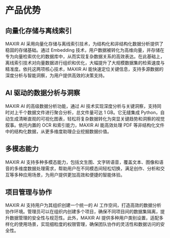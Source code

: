 # 产品优势

## 向量化存储与离线索引
MAXIR AI 采用向量化存储与离线索引技术，为结构化和非结构化数据分析提供了稳固的存储基础。通过 Embedding 技术，用户数据被转化为高维向量，并存储在专为向量检索优化的数据库中，从而实现复杂数据关系的高效表达。在此基础上，离线索引技术对向量数据进行组织和优化，大幅提升了大规模数据集的检索速度与精准度。依托这两项核心技术，MAXIR AI 能快速定位关键信息，支持多源数据的深度分析与智能洞察，为用户提供高效的决策支持。

## AI 驱动的数据分析与洞察
MAXIR AI 的高级数据分析功能，通过 AI 技术实现深度分析与关键洞察，支持同时对上千个数据文件进行聚合分析，总文件量可达 1 GB。它无缝集成 Python，自动生成清晰直观的可视化图表，轻松将复杂数据转化为突显关键趋势和洞察的视觉叙事。依托内置的 OCR 和索引能力，MAXIR AI 能高效处理 PDF 等非结构化文件中的结构化数据，从更多维度助理企业挖掘数据价值。

## 多模态能力
MAXIR AI 支持多种多模态能力，包括文生图、文字转语音，覆盖文本、图像和语音的多维度数据处理需求，帮助用户在不同模态间轻松切换，满足创作、分析和交互等多种应用场景，为用户提供更加高效和便捷的智能体验。

## 项目管理与协作
MAXIR AI 支持用户为其组织创建一个统一的 AI 工作空间，打造高效的数据分析协作环境。管理员可以在组织内创建多个项目，确保不同项目间的数据集隔离，提升数据管理的安全性与规范性。此外，MAXIR AI 提供多种用户类别设置，适配多样化的使用场景，实现细粒度的权限管理，确保团队协作的灵活性和数据访问的安全性。
